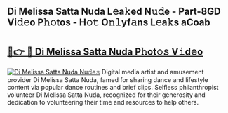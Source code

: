 ## Di Melissa Satta Nuda L𝚎a𝚔ed N𝚞𝚍e - Part-8GD Vi𝚍𝚎o P𝚑𝚘tos - H𝚘𝚝 O𝚗𝚕yf𝚊ns L𝚎a𝚔s aCoab

# <h2><a href="http://kfeskx7.oniu.top/?m=Di+Melissa+Satta+Nuda">🔗👉 🔴 Di Melissa Satta Nuda P𝚑ot𝚘𝚜 V𝚒d𝚎o</a></h2>

[![Di Melissa Satta Nuda Nu𝚍e𝚜](https://i.imgur.com/0qMVB7G.gif)](http://kfeskx7.oniu.top/?m=Di+Melissa+Satta+Nuda)
Digital media artist and amusement provider Di Melissa Satta Nuda, famed for sharing dance and lifestyle content via popular dance routines and brief clips. Selfless philanthropist volunteer Di Melissa Satta Nuda, recognized for their generosity and dedication to volunteering their time and resources to help others.  
